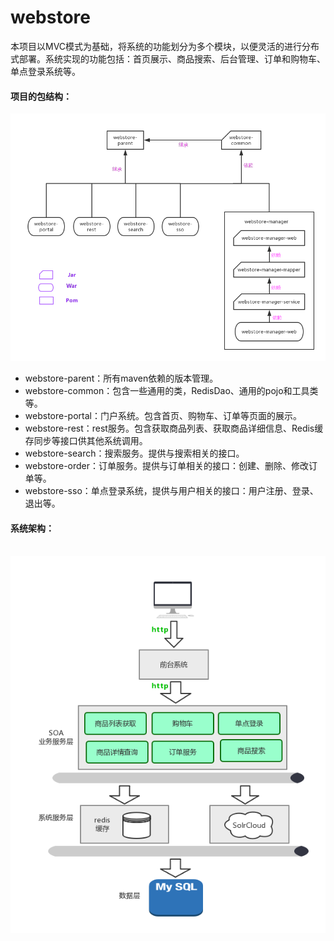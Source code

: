 # webstore
本项目以MVC模式为基础，将系统的功能划分为多个模块，以便灵活的进行分布式部署。系统实现的功能包括：首页展示、商品搜索、后台管理、订单和购物车、单点登录系统等。
#### 项目的包结构：
![](https://github.com/RisenZhong/RisenZhong.github.io/blob/master/uploads/images/webstore/struct.png)
- webstore-parent：所有maven依赖的版本管理。
- webstore-common：包含一些通用的类，RedisDao、通用的pojo和工具类等。
- webstore-portal：门户系统。包含首页、购物车、订单等页面的展示。
- webstore-rest：rest服务。包含获取商品列表、获取商品详细信息、Redis缓存同步等接口供其他系统调用。
- webstore-search：搜索服务。提供与搜索相关的接口。
- webstore-order：订单服务。提供与订单相关的接口：创建、删除、修改订单等。
- webstore-sso：单点登录系统，提供与用户相关的接口：用户注册、登录、退出等。
#### 系统架构：
&emsp;&emsp;&emsp;![](https://github.com/RisenZhong/RisenZhong.github.io/blob/master/uploads/images/webstore/frame.png)

